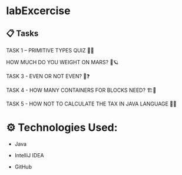 # labExcercise

## 📋 Tasks

TASK 1 – PRIMITIVE TYPES QUIZ 🧠💡

HOW MUCH DO YOU WEIGHT ON MARS? 🌌🪐

TASK 3 - EVEN OR NOT EVEN? 🔢❓

TASK 4 - HOW MANY CONTAINERS FOR BLOCKS NEED? 🏗️🔲

TASK 5 - HOW NOT TO CALCULATE THE TAX IN JAVA LANGUAGE 💸🚫

 # ⚙️ Technologies Used:
* Java

* IntelliJ IDEA

* GitHub 

